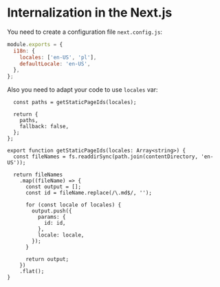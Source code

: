 # Internalization in the Next.js

You need to create a configuration file `next.config.js`:

```js
module.exports = {
  i18n: {
    locales: ['en-US', 'pl'],
    defaultLocale: 'en-US',
  },
};
```

Also you need to adapt your code to use `locales` var:

```tsx
  const paths = getStaticPageIds(locales);

  return {
    paths,
    fallback: false,
  };
};
```

```tsx
export function getStaticPageIds(locales: Array<string>) {
  const fileNames = fs.readdirSync(path.join(contentDirectory, 'en-US'));

  return fileNames
    .map((fileName) => {
      const output = [];
      const id = fileName.replace(/\.md$/, '');

      for (const locale of locales) {
        output.push({
          params: {
            id: id,
          },
          locale: locale,
        });
      }

      return output;
    })
    .flat();
}
```